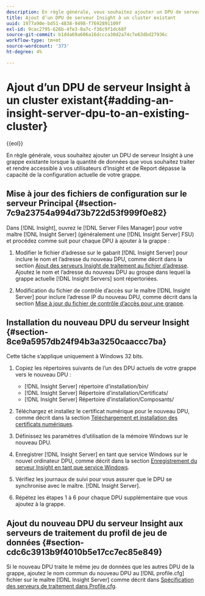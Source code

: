 ```yaml
---
description: En règle générale, vous souhaitez ajouter un DPU de serveur Insight à une grappe existante lorsque la quantité de données que vous souhaitez traiter et rendre accessible à vos utilisateurs d’Insight et de Report dépasse la capacité de la configuration actuelle de votre grappe.
title: Ajout d’un DPU de serveur Insight à un cluster existant
uuid: 1977a90e-bd51-4838-9498-f7692891109f
exl-id: 9cac2795-626b-4fe3-8a7c-f36c9f1dc68f
source-git-commit: b1dda69a606a16dccca30d2a74c7e63dbd27936c
workflow-type: tm+mt
source-wordcount: '373'
ht-degree: 4%

---
```


# Ajout d’un DPU de serveur Insight à un cluster existant{#adding-an-insight-server-dpu-to-an-existing-cluster}

{{eol}}

En règle générale, vous souhaitez ajouter un DPU de serveur Insight à une grappe existante lorsque la quantité de données que vous souhaitez traiter et rendre accessible à vos utilisateurs d’Insight et de Report dépasse la capacité de la configuration actuelle de votre grappe.

## Mise à jour des fichiers de configuration sur le serveur Principal {#section-7c9a23754a994d73b722d53f999f0e82}

Dans [!DNL Insight], ouvrez le [!DNL Server Files Manager] pour votre maître [!DNL Insight Server] (généralement une [!DNL Insight Server] FSU) et procédez comme suit pour chaque DPU à ajouter à la grappe :

1. Modifier le fichier d’adresse sur le gabarit [!DNL Insight Server] pour inclure le nom et l’adresse du nouveau DPU, comme décrit dans la section [Ajout des serveurs Insight de traitement au fichier d’adresse](../../../../../home/c-inst-svr/c-install-ins-svr/c-ins-svr-clstrs/c-inst-ins-svr-clstr/c-inst-proc-clstr/c-config-mstr-ins-svr-clstr.md#section-2fe5298180164e8dbaa59ea6b6ff682d). Ajoutez le nom et l’adresse du nouveau DPU au groupe dans lequel la grappe actuelle [!DNL Insight Servers] sont répertoriées.

1. Modification du fichier de contrôle d’accès sur le maître [!DNL Insight Server] pour inclure l’adresse IP du nouveau DPU, comme décrit dans la section [Mise à jour du fichier de contrôle d’accès pour une grappe](../../../../../home/c-inst-svr/c-install-ins-svr/c-ins-svr-clstrs/c-inst-ins-svr-clstr/c-inst-proc-clstr/c-config-mstr-ins-svr-clstr.md#section-fce1367d92a445168c35e9ca506e7d6b).

## Installation du nouveau DPU du serveur Insight {#section-8ce9a5957db24f94b3a3250caaccc7ba}

Cette tâche s’applique uniquement à Windows 32 bits.

1. Copiez les répertoires suivants de l’un des DPU actuels de votre grappe vers le nouveau DPU :

   * [!DNL Insight Server] répertoire d’installation/bin/
   * [!DNL Insight Server] Répertoire d’installation/Certificats/
   * [!DNL Insight Server] Répertoire d’installation/Composants/

1. Téléchargez et installez le certificat numérique pour le nouveau DPU, comme décrit dans la section [Téléchargement et installation des certificats numériques](../../../../../home/c-inst-svr/c-install-ins-svr/t-install-proc-inst-svr-dpu/c-dnld-dgtl-cert/c-dnld-dgtl-cert.md#concept-4f79c240492f4e52b6375b4b3bbefa17).
1. Définissez les paramètres d’utilisation de la mémoire Windows sur le nouveau DPU.
1. Enregistrer [!DNL Insight Server] en tant que service Windows sur le nouvel ordinateur DPU, comme décrit dans la section [Enregistrement du serveur Insight en tant que service Windows](../../../../../home/c-inst-svr/c-install-ins-svr/t-install-proc-inst-svr-dpu/c-reg-wdws-svc.md#concept-f2c7aa891d544a2595aa01d0d796a540).

1. Vérifiez les journaux de suivi pour vous assurer que le DPU se synchronise avec le maître. [!DNL Insight Server].
1. Répétez les étapes 1 à 6 pour chaque DPU supplémentaire que vous ajoutez à la grappe.

## Ajout du nouveau DPU du serveur Insight aux serveurs de traitement du profil de jeu de données {#section-cdc6c3913b9f4010b5e17cc7ec85e849}

Si le nouveau DPU traite le même jeu de données que les autres DPU de la grappe, ajoutez le nom commun du nouveau DPU au [!DNL profile.cfg] fichier sur le maître [!DNL Insight Server] comme décrit dans [Spécification des serveurs de traitement dans Profile.cfg](../../../../../home/c-inst-svr/c-install-ins-svr/c-ins-svr-clstrs/c-inst-ins-svr-clstr/c-inst-proc-clstr/c-config-prof-run-clstr.md#section-99664e072c21462f91fbafb6d893fcf9).
